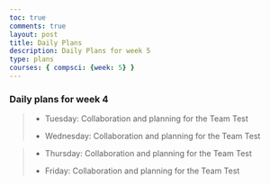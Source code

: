 ```yaml
---
toc: true
comments: true
layout: post
title: Daily Plans
description: Daily Plans for week 5
type: plans
courses: { compsci: {week: 5} }
---
```


### Daily plans for week 4

> - Tuesday: Collaboration and planning for the Team Test 
>
> - Wednesday: Collaboration and planning for the Team Test 

> - Thursday: Collaboration and planning for the Team Test 
>
> - Friday: Collaboration and planning for the Team Test 

